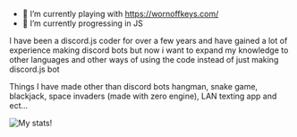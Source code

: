 - 🔭 I’m currently playing with https://wornoffkeys.com/
- 🌱 I’m currently progressing in JS

I have been a discord.js coder for over a few years and have gained a lot of experience making discord bots but now i want to expand my knowledge to other languages and other ways of using the code instead of just making discord.js bot

Things I have made other than discord bots hangman, snake game, blackjack, space invaders (made with zero engine), LAN texting app and ect...

![My stats!](https://github-readme-stats.vercel.app/api?username=ChaotiqueSlime&&show_icons=true&title_color=ffffff&icon_color=bb2acf&text_color=daf7dc&bg_color=151515)
